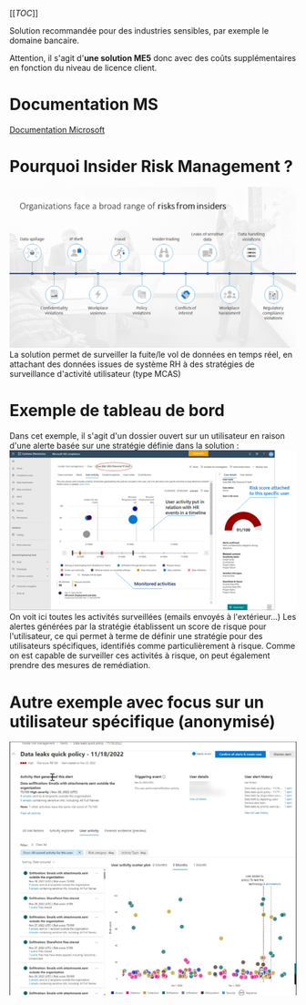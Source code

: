 [[_TOC_]]

Solution recommandée pour des industries sensibles, par exemple le domaine bancaire.

Attention, il s'agit d'**une solution ME5** donc avec des coûts supplémentaires en fonction du niveau de licence client. 
# Documentation MS
[Documentation Microsoft](https://docs.microsoft.com/en-us/microsoft-365/compliance/insider-risk-management?view=o365-worldwide) 

# Pourquoi Insider Risk Management ?

![image.png](/.attachments/image-c8fd0be3-9aac-44b7-a33f-c8bc5b5c5b8d.png)
La solution permet de surveiller la fuite/le vol de données en temps réel, en attachant des données issues de système RH à des stratégies de surveillance d'activité utilisateur (type MCAS)

# Exemple de tableau de bord 
Dans cet exemple, il s'agit d'un dossier ouvert sur un utilisateur en raison d'une alerte basée sur une stratégie définie dans la solution :
![image.png](/.attachments/image-38fc3510-8635-4704-ab3d-da03f0b3a773.png)
On voit ici toutes les activités surveillées (emails envoyés à l'extérieur...)
Les alertes générées par la stratégie établissent un score de risque pour l'utilisateur, ce qui permet à terme de définir une stratégie pour des utilisateurs spécifiques, identifiés comme particulièrement à risque.
Comme on est capable de surveiller ces activités à risque, on peut également prendre des mesures de remédiation.

# Autre exemple avec focus sur un utilisateur spécifique (anonymisé)
![image.png](/.attachments/image-c7b12c36-5d03-45b2-a957-59c3ebad98e0.png)